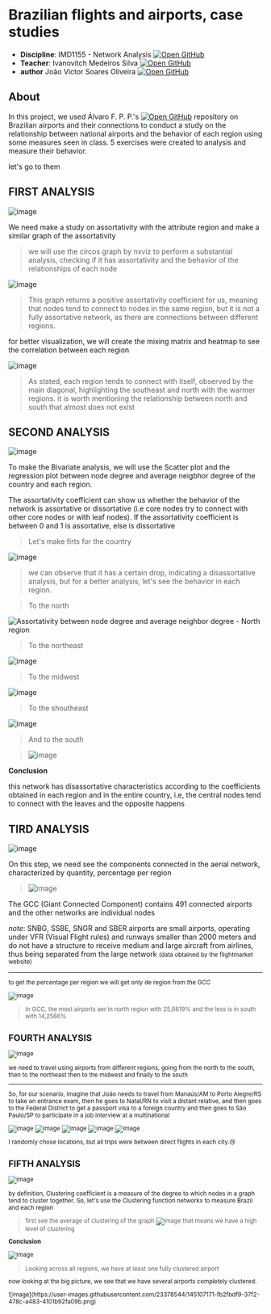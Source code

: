 # Brazilian flights and airports, case studies
- **Discipline**: IMD1155 - Network Analysis [![Open GitHub](https://badgen.net/badge/icon/github?icon=github&label)](https://github.com/ivanovitchm/network_analysis_2021)
- **Teacher**: Ivanovitch Medeiros Silva [![Open GitHub](https://badgen.net/badge/icon/github?icon=github&label)](https://github.com/ivanovitchm/)
- **author** João Victor Soares Oliveira [![Open GitHub](https://badgen.net/badge/icon/github?icon=github&label)](https://github.com/passjoao/)


## About
In this project, we used Álvaro F. P. P.'s [![Open GitHub](https://badgen.net/badge/icon/github?icon=github&label)](https://github.com/alvarofpp/) repository on Brazilian airports and their connections to conduct a study on the relationship between national airports and the behavior of each region using some measures seen in class. 5 exercises were created to analysis and measure their behavior.

let's go to them

## FIRST ANALYSIS
![image](https://user-images.githubusercontent.com/23378544/145103204-66bb84b5-b2b1-49e8-bd3e-46ce4d74f55a.png)

We need make a study on assortativity with the attribute region and make a similar graph of the assortativity

>we will use the circos graph by nxviz to perform a substantial analysis, checking if it has assortativity and the behavior of the relationships of each node

![image](https://user-images.githubusercontent.com/23378544/145103503-d8718e06-6663-423e-84f2-e1d4b2974218.png)
>This graph returns a positive assortativity coefficient for us, meaning that nodes tend to connect to nodes in the same region, but it is not a fully assortative network, as there are connections between different regions.

for better visualization, we will create the mixing matrix and heatmap to see the correlation between each region

![image](https://user-images.githubusercontent.com/23378544/145103937-46cdc1e4-792e-44b0-8f88-6bca0d951c3d.png)
>As stated, each region tends to connect with itself, observed by the main diagonal, highlighting the southeast and north with the warmer regions. it is worth mentioning the relationship between north and south that almost does not exist

## SECOND ANALYSIS
![image](https://user-images.githubusercontent.com/23378544/145104279-3f17b60e-b5e5-4a1c-935f-afaad79561dc.png)
 
To make the Bivariate analysis, we will use the Scatter plot and the regression plot between node degree and average neigbhor degree of the country and each region.

The assortativity coefficient can show us whether the behavior of the network is assortative or dissortative (i.e core nodes try to connect with other core nodes or with leaf nodes). If the assortativity coefficient is between 0 and 1 is assortative, else is dissortative

>Let's make firts for the country

![image](https://user-images.githubusercontent.com/23378544/145104386-f48f13c1-c492-45a3-b7e9-b9a9ef24c3a3.png)
>we can observe that it has a certain drop, indicating a disassortative analysis, but for a better analysis, let's see the behavior in each region.

>To the north

![Assortativity between node degree and average neighbor degree - North region](https://user-images.githubusercontent.com/23378544/145104784-b063566b-1fd4-4d7b-9847-8a507d779ff2.png)

>To the northeast


![image](https://user-images.githubusercontent.com/23378544/145104999-c967fbf7-617f-4865-9df2-75befe1d3070.png)

>To the midwest


![image](https://user-images.githubusercontent.com/23378544/145105054-cc5b2d0b-14f9-403f-8f9e-03cba99520df.png)

>To the shoutheast


![image](https://user-images.githubusercontent.com/23378544/145105102-82b45d91-ceb9-4ece-b5cd-c7c2f374f4fc.png)

>And to the south


>![image](https://user-images.githubusercontent.com/23378544/145105163-61100d27-3a21-4ac6-b0d8-715081483607.png)


**Conclusion**

this network has disassortative characteristics according to the coefficients obtained in each region and in the entire country, i.e, the central nodes tend to connect with the leaves and the opposite happens


## TIRD ANALYSIS

![image](https://user-images.githubusercontent.com/23378544/145105401-c8ecf5cd-cef6-4488-9a0f-d0f18e7943c6.png)

On this step, we need see the components connected in the aerial network, characterized by quantity, percentage per region

>![image](https://user-images.githubusercontent.com/23378544/145105489-84199d31-d8ae-47de-be38-2e5e897ab2a3.png)
 
 
The GCC (Giant Connected Component) contains 491 connected airports and the other networks are individual nodes
<p>

*note*: SNBG, SSBE, SNGR and SBER airports are small airports, operating under VFR (Visual Flight rules) and runways smaller than 2000 meters and do not have a structure to receive medium and large aircraft from airlines, thus being separated from the large network <small>(data obtained by the flightmarket website)

---
to get the percentage per region we will get only de region from the GCC
  
![image](https://user-images.githubusercontent.com/23378544/145105733-2778ce7b-516e-410e-b003-00f8042cc068.png)
>In GCC, the most airports aer in north region with 25,6619% and the less is in south with 14,2566%
  
  
## FOURTH ANALYSIS
![image](https://user-images.githubusercontent.com/23378544/145105804-c150e5ae-2394-4356-b1de-abd4e2bd2c35.png)
  
we need to travel using airports from different regions, going from the north to the south, then to the northeast then to the midwest and finally to the south

---

So, for our scenario, imagine that João needs to travel from Manaús/AM to Porto Alegre/RS to take an entrance exam, then he goes to Natal/RN to visit a distant relative, and then goes to the Federal District to get a passport visa to a foreign country and then goes to São Paulo/SP to participate in a job interview at a multinational

![image](https://user-images.githubusercontent.com/23378544/145105945-c213c5a0-bfbe-43f1-b1c5-7a74461f8516.png)
![image](https://user-images.githubusercontent.com/23378544/145106246-6940d810-166d-4597-b1ba-71e09026ae85.png)
![image](https://user-images.githubusercontent.com/23378544/145105985-2cfa41d2-c5ab-4290-90fa-de5ee8b2fc5f.png)
![image](https://user-images.githubusercontent.com/23378544/145106031-08e54cac-3b45-4305-bbb2-d2aa7b3873bd.png)
![image](https://user-images.githubusercontent.com/23378544/145106050-7388115c-e36d-46b8-9854-d75151dd6cba.png)

I randomly chose locations, but all trips were between direct flights in each city.😢
  
## FIFTH ANALYSIS
![image](https://user-images.githubusercontent.com/23378544/145106330-e3315d37-1a7c-4ec9-9a86-049f4f2f6c09.png)

by definition, Clustering coefficient is a measure of the degree to which nodes in a graph tend to cluster together.
So, let's use the Clustering function networkx to measure Brazil and each region
  
>first see the average of clustering of the graph
  ![image](https://user-images.githubusercontent.com/23378544/145106440-c344506e-a87e-492c-ab38-2fecf837b432.png)
  >that means we have a high level of clustering

**Conclusion**  

![image](https://user-images.githubusercontent.com/23378544/145106564-a1bd75eb-5396-4642-8ac7-734ddd2ab8b1.png)
  >Looking across all regions, we have at least one fully clustered airport
  
now looking at the big picture, we see that we have several airports completely clustered.
<p>
![image](https://user-images.githubusercontent.com/23378544/145107171-fb2fbdf9-37f2-478c-a483-4101b92fa09b.png)

  
  

